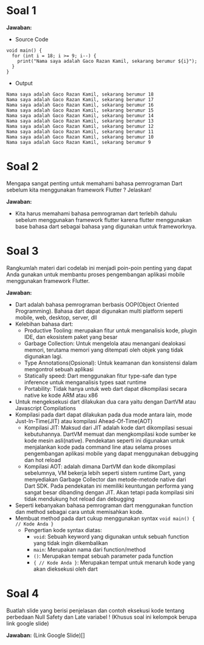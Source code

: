 # Soal 1

**Jawaban:**
- Source Code
```
void main() {
  for (int i = 18; i >= 9; i--) {
    print("Nama saya adalah Gaco Razan Kamil, sekarang berumur ${i}");
  }
}
```

- Output
```
Nama saya adalah Gaco Razan Kamil, sekarang berumur 18
Nama saya adalah Gaco Razan Kamil, sekarang berumur 17
Nama saya adalah Gaco Razan Kamil, sekarang berumur 16
Nama saya adalah Gaco Razan Kamil, sekarang berumur 15
Nama saya adalah Gaco Razan Kamil, sekarang berumur 14
Nama saya adalah Gaco Razan Kamil, sekarang berumur 13
Nama saya adalah Gaco Razan Kamil, sekarang berumur 12
Nama saya adalah Gaco Razan Kamil, sekarang berumur 11
Nama saya adalah Gaco Razan Kamil, sekarang berumur 10
Nama saya adalah Gaco Razan Kamil, sekarang berumur 9
```

# Soal 2
Mengapa sangat penting untuk memahami bahasa pemrograman Dart sebelum kita menggunakan framework Flutter ? Jelaskan!

**Jawaban:**
- Kita harus memahami bahasa pemrograman dart terlebih dahulu sebelum menggunakan framework flutter karena flutter menggunakan base bahasa dart sebagai bahasa yang digunakan untuk frameworknya.

# Soal 3
Rangkumlah materi dari codelab ini menjadi poin-poin penting yang dapat Anda gunakan untuk membantu proses pengembangan aplikasi mobile menggunakan framework Flutter.

**Jawaban:**
- Dart adalah bahasa pemrograman berbasis OOP(Object Oriented Programming). Bahasa dart dapat digunakan multi platform seperti mobile, web, desktop, server, dll
- Kelebihan bahasa dart:
    - Productive Tooling: merupakan fitur untuk menganalisis kode, plugin IDE, dan ekosistem paket yang besar
    - Garbage Collection: Untuk mengelola atau menangani dealokasi memori, terutama memori yang ditempati oleh objek yang tidak digunakan lagi.
    - Type Annotations(Opsional): Untuk keamanan dan konsistensi dalam mengontrol sebuah aplikasi
    - Statically speed: Dart menggunakan fitur type-safe dan type inference untuk menganalisis types saat runtime
    - Portability: Tidak hanya untuk web dart dapat dikompilasi secara native ke kode ARM atau x86
- Untuk mengeksekusi dart dilakukan dua cara yaitu dengan DartVM atau Javascript Compilations
- Kompilasi pada dart dapat dilakukan pada dua mode antara lain, mode Just-In-Time(JIT) atau kompilasi Ahead-Of-Time(AOT)
    - Kompilasi JIT: Maksud dari JIT adalah kode dart dikompilasi sesuai kebutuhannya. DartVM memuat dan mengkompilasi kode sumber ke kode mesin asli(native). Pendekatan seperti ini digunakan untuk menjalankan kode pada command line atau selama proses pengembangan aplikasi mobile yang dapat menggunakan debugging dan hot reload
    - Kompilasi AOT: adalah dimana DartVM dan kode dikompilasi sebelumnya, VM bekerja lebih seperti sistem runtime Dart, yang menyediakan Garbage Collector dan metode-metode native dari Dart SDK. Pada pendekatan ini memiliki keuntungan performa yang sangat besar dibanding dengan JIT. Akan tetapi pada kompilasi sini tidak mendukung hot reload dan debugging
- Seperti kebanyakan bahasa pemrograman dart menggunakan function dan method sebagai cara untuk memisahkan kode. 
- Membuat method pada dart cukup menggunakan syntax ```void main() { // Kode Anda }```
    - Pengertian kode syntax diatas:
        - ```void```: Sebuah keyword yang digunakan untuk sebuah function yang tidak ingin dikembalikan 
        - ```main```: Merupakan nama dari function/method
        - ```()```: Merupakan tempat sebuah parameter pada function
        - ```{ // Kode Anda }```: Merupakan tempat untuk menaruh kode yang akan dieksekusi oleh dart

# Soal 4
Buatlah slide yang berisi penjelasan dan contoh eksekusi kode tentang perbedaan Null Safety dan Late variabel ! (Khusus soal ini kelompok berupa link google slide)

**Jawaban:**
(Link Google Slide)[]